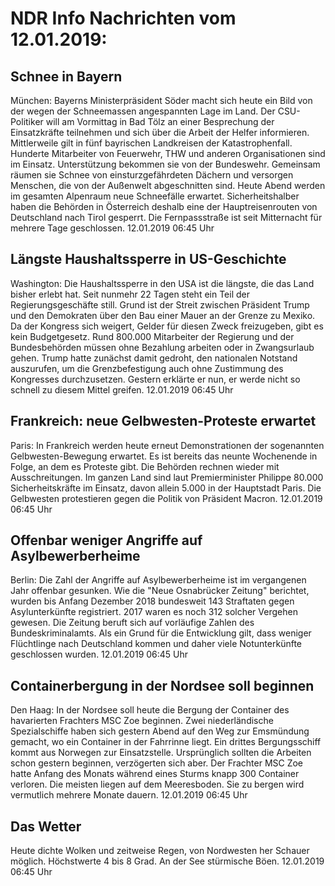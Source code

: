 # NDR Info Nachrichten vom 12.01.2019:


## Schnee in Bayern
München: Bayerns Ministerpräsident Söder macht sich heute ein Bild von der wegen der Schneemassen angespannten Lage im Land. Der CSU-Politiker will am Vormittag in Bad Tölz an einer Besprechung der Einsatzkräfte teilnehmen und sich über die Arbeit der Helfer informieren. Mittlerweile gilt in fünf bayrischen Landkreisen der Katastrophenfall. Hunderte Mitarbeiter von Feuerwehr, THW und anderen Organisationen sind im Einsatz. Unterstützung bekommen sie von der Bundeswehr. Gemeinsam räumen sie Schnee von einsturzgefährdeten Dächern und versorgen Menschen, die von der Außenwelt abgeschnitten sind. Heute Abend werden im gesamten Alpenraum neue Schneefälle erwartet. Sicherheitshalber haben die Behörden in Österreich deshalb eine der Hauptreisenrouten von Deutschland nach Tirol gesperrt. Die Fernpassstraße ist seit Mitternacht für mehrere Tage geschlossen. 12.01.2019 06:45 Uhr 

## Längste Haushaltssperre in US-Geschichte
Washington:	Die Haushaltssperre in den USA ist die längste, die das Land bisher erlebt hat. Seit nunmehr 22 Tagen steht ein Teil der Regierungsgeschäfte still. Grund ist der Streit zwischen Präsident Trump und den Demokraten über den Bau einer Mauer an der Grenze zu Mexiko. Da der Kongress sich weigert, Gelder für diesen Zweck freizugeben, gibt es kein Budgetgesetz. Rund 800.000 Mitarbeiter der Regierung und der Bundesbehörden müssen ohne Bezahlung arbeiten oder in Zwangsurlaub gehen. Trump hatte zunächst damit gedroht, den nationalen Notstand auszurufen, um die Grenzbefestigung auch ohne Zustimmung des Kongresses durchzusetzen. Gestern erklärte er nun, er werde nicht so schnell zu diesem Mittel greifen. 12.01.2019 06:45 Uhr 

## Frankreich: neue Gelbwesten-Proteste erwartet
Paris: In Frankreich werden heute erneut Demonstrationen der sogenannten Gelbwesten-Bewegung erwartet. Es ist bereits das neunte Wochenende in Folge, an dem es Proteste gibt. Die Behörden rechnen wieder mit Ausschreitungen. Im ganzen Land sind laut Premierminister Philippe 80.000 Sicherheitskräfte im Einsatz, davon allein 5.000 in der Hauptstadt Paris. Die Gelbwesten protestieren gegen die Politik von Präsident Macron. 12.01.2019 06:45 Uhr 

## Offenbar weniger Angriffe auf Asylbewerberheime
Berlin: Die Zahl der Angriffe auf Asylbewerberheime ist im vergangenen Jahr offenbar gesunken. Wie die "Neue Osnabrücker Zeitung" berichtet, wurden bis Anfang Dezember 2018 bundesweit 143 Straftaten gegen Asylunterkünfte registriert. 2017 waren es noch 312 solcher Vergehen gewesen. Die Zeitung beruft sich auf vorläufige Zahlen des Bundeskriminalamts. Als ein Grund für die Entwicklung gilt, dass weniger Flüchtlinge nach Deutschland kommen und daher viele Notunterkünfte geschlossen wurden. 12.01.2019 06:45 Uhr 

## Containerbergung in der Nordsee soll beginnen
Den Haag: In der Nordsee soll heute die Bergung der Container des havarierten Frachters MSC Zoe beginnen. Zwei niederländische Spezialschiffe haben sich gestern Abend auf den Weg zur Emsmündung gemacht, wo ein Container in der Fahrrinne liegt. Ein drittes Bergungsschiff kommt aus Norwegen zur Einsatzstelle. Ursprünglich sollten die Arbeiten schon gestern beginnen, verzögerten sich aber. Der Frachter MSC Zoe hatte Anfang des Monats während eines Sturms knapp 300 Container verloren. Die meisten liegen auf dem Meeresboden. Sie zu bergen wird vermutlich mehrere Monate dauern. 12.01.2019 06:45 Uhr 

## Das Wetter
Heute dichte Wolken und zeitweise Regen, von Nordwesten her Schauer möglich. Höchstwerte 4 bis 8 Grad. An der See stürmische Böen. 12.01.2019 06:45 Uhr 
